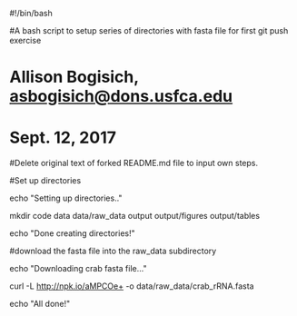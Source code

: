 #!/bin/bash


#A bash script to setup series of directories with fasta file for first git push exercise

# Allison Bogisich, asbogisich@dons.usfca.edu

# Sept. 12, 2017

#Delete original text of forked README.md file to input own steps.

#Set up directories

echo "Setting up directories.."

mkdir code  data data/raw_data  output output/figures output/tables

echo "Done creating directories!"


#download the fasta file into the raw_data subdirectory

echo "Downloading crab fasta file..."

curl -L http://npk.io/aMPCOe+ -o data/raw_data/crab_rRNA.fasta

echo "All done!"

